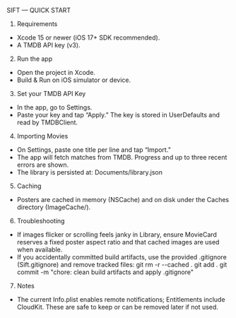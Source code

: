 SIFT — QUICK START

1) Requirements
- Xcode 15 or newer (iOS 17+ SDK recommended).
- A TMDB API key (v3).

2) Run the app
- Open the project in Xcode.
- Build & Run on iOS simulator or device.

3) Set your TMDB API Key
- In the app, go to Settings.
- Paste your key and tap “Apply.” The key is stored in UserDefaults and read by TMDBClient.

4) Importing Movies
- On Settings, paste one title per line and tap “Import.”
- The app will fetch matches from TMDB. Progress and up to three recent errors are shown.
- The library is persisted at: Documents/library.json

5) Caching
- Posters are cached in memory (NSCache) and on disk under the Caches directory (ImageCache/).

6) Troubleshooting
- If images flicker or scrolling feels janky in Library, ensure MovieCard reserves a fixed poster aspect ratio and that cached images are used when available.
- If you accidentally committed build artifacts, use the provided .gitignore (Sift.gitignore) and remove tracked files: 
  git rm -r --cached .
  git add .
  git commit -m "chore: clean build artifacts and apply .gitignore"

7) Notes
- The current Info.plist enables remote notifications; Entitlements include CloudKit. These are safe to keep or can be removed later if not used.

